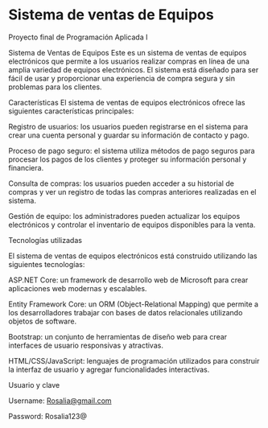 # Sistema de ventas de Equipos
Proyecto final de Programación Aplicada I

Sistema de Ventas de Equipos 
Este es un sistema de ventas de equipos electrónicos que permite a los usuarios realizar compras en línea de una amplia variedad de equipos electrónicos. El sistema está diseñado para ser fácil de usar y proporcionar una experiencia de compra segura y sin problemas para los clientes.

Características
El sistema de ventas de equipos electrónicos ofrece las siguientes características principales:

Registro de usuarios: los usuarios pueden registrarse en el sistema para crear una cuenta personal y guardar su información de contacto y pago.

Proceso de pago seguro: el sistema utiliza métodos de pago seguros para procesar los pagos de los clientes y proteger su información personal y financiera.

Consulta de compras: los usuarios pueden acceder a su historial de compras y ver un registro de todas las compras anteriores realizadas en el sistema.

Gestión de equipo: los administradores pueden actualizar los equipos electrónicos  y controlar el inventario de equipos disponibles para la venta.

Tecnologías utilizadas

El sistema de ventas de equipos electrónicos está construido utilizando las siguientes tecnologías:

ASP.NET Core: un framework de desarrollo web de Microsoft para crear aplicaciones web modernas y escalables.

Entity Framework Core: un ORM (Object-Relational Mapping) que permite a los desarrolladores trabajar con bases de datos relacionales utilizando objetos de software.

Bootstrap: un conjunto de herramientas de diseño web para crear interfaces de usuario responsivas y atractivas.

HTML/CSS/JavaScript: lenguajes de programación utilizados para construir la interfaz de usuario y agregar funcionalidades interactivas.

Usuario y clave

Username: Rosalia@gmail.com

Password: Rosalia123@


